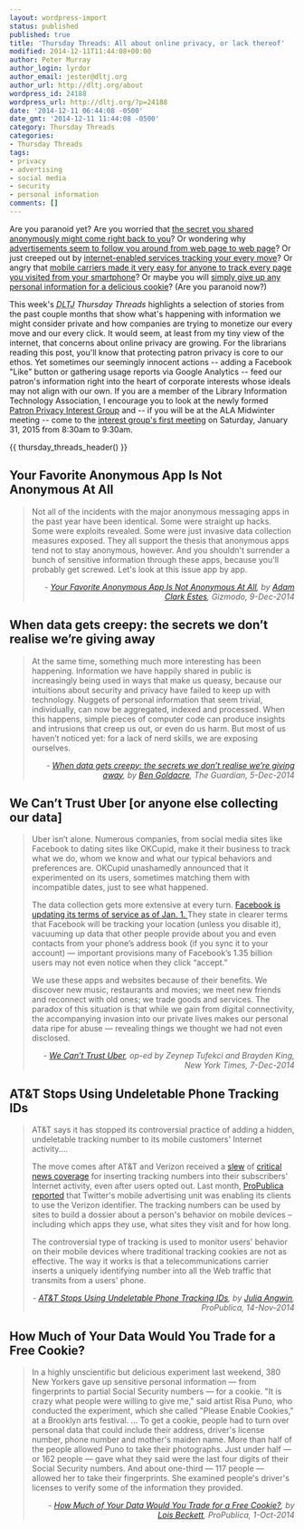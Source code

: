 ```yaml
---
layout: wordpress-import
status: published
published: true
title: 'Thursday Threads: All about online privacy, or lack thereof'
modified: 2014-12-11T11:44:08+00:00
author: Peter Murray
author_login: lyrdor
author_email: jester@dltj.org
author_url: http://dltj.org/about
wordpress_id: 24188
wordpress_url: http://dltj.org/?p=24188
date: '2014-12-11 06:44:08 -0500'
date_gmt: '2014-12-11 11:44:08 -0500'
category: Thursday Threads
categories:
- Thursday Threads
tags:
- privacy
- advertising
- social media
- security
- personal information
comments: []
---
```


<p>Are you paranoid yet?  Are you worried that <a href="/article/thursday-threads-2014w49/#p24188-gizmodo">the secret you shared anonymously might come right back to you</a>?  Or wondering why <a href="/article/thursday-threads-2014w49/#p24188-guardian">advertisements seem to follow you around from web page to web page</a>?  Or just creeped out by <a href="/article/thursday-threads-2014w49/#p24188-nyt-oped">internet-enabled services tracking your every move</a>?  Or angry that <a href="/article/thursday-threads-2014w49/#p24188-propublica-phone">mobile carriers made it very easy for anyone to track every page you visited from your smartphone</a>?  Or maybe you will <a href="/article/thursday-threads-2014w49/#p24188-propublica-cookie">simply give up any personal information for a delicious cookie</a>?  (Are you paranoid now?)</p>
<p>This week's <i><acronym title="Disruptive Library Technology Jester">DLTJ</acronym> Thursday Threads</i> highlights a selection of stories from the past couple months that show what's happening with information we might consider private and how companies are trying to monetize our every move and our every click.  It would seem, at least from my tiny view of the internet, that concerns about online privacy are growing.  For the librarians reading this post, you'll know that protecting patron privacy is core to our ethos.  Yet sometimes our seemingly innocent actions -- adding a Facebook "Like" button or gathering usage reports via Google Analytics -- feed our patron's information right into the heart of corporate interests whose ideals may not align with our own.  If you are a member of the Library Information Technology Association, I encourage you to look at the newly formed <a href="http://www.ala.org/lita/about/igs/public/lit-Pp" title="Patron Privacy Technologies Interest Group | Library Information Technology Association (LITA)">Patron Privacy Interest Group</a> and -- if you will be at the ALA Midwinter meeting -- come to the <a href="http://alamw15.ala.org/node/26423" title="Patron Privacy Interest Group | 2015 ALA MidWinter Conference">interest group's first meeting</a> on Saturday, January 31, 2015 from 8:30am to 9:30am.</p>
{{ thursday_threads_header() }}
<h2 id="p24188-gizmodo">Your Favorite Anonymous App Is Not Anonymous At All</h2>
<blockquote><p>Not all of the incidents with the major anonymous messaging apps in the past year have been identical. Some were straight up hacks. Some were exploits revealed. Some were just invasive data collection measures exposed. They all support the thesis that anonymous apps tend not to stay anonymous, however. And you shouldn't surrender a bunch of sensitive information through these apps, because you'll probably get screwed. Let's look at this issue app by app.
<div style="text-align: right; width: 100%;"><cite>- <a href="http://gizmodo.com/your-favorite-anonymous-app-is-not-anonymous-at-all-an-1668745165" title="Your Favorite Anonymous App Is Not Anonymous At All">Your Favorite Anonymous App Is Not Anonymous At All</a>, by <a href="http://ace.kinja.com/" title="ACE">Adam Clark Estes</a>, Gizmodo, 9-Dec-2014</cite></div>
</blockquote>
<h2 id="p24188-guardian">When data gets creepy: the secrets we don&rsquo;t realise we&rsquo;re giving away</h2>
<blockquote><p>At the same time, something much more interesting has been happening. Information we have happily shared in public is increasingly being used in ways that make us queasy, because our intuitions about security and privacy have failed to keep up with technology. Nuggets of personal information that seem trivial, individually, can now be aggregated, indexed and processed. When this happens, simple pieces of computer code can produce insights and intrusions that creep us out, or even do us harm. But most of us haven&rsquo;t noticed yet: for a lack of nerd skills, we are exposing ourselves.
<div style="text-align: right; width: 100%;"><cite>- <a href="http://www.theguardian.com/technology/2014/dec/05/when-data-gets-creepy-secrets-were-giving-away" title="When data gets creepy: the secrets we don&rsquo;t realise we&rsquo;re giving away">When data gets creepy: the secrets we don&rsquo;t realise we&rsquo;re giving away</a>, by <a href="http://www.theguardian.com/profile/bengoldacre" title="Ben Goldacre | The Guardian">Ben Goldacre</a>, The Guardian, 5-Dec-2014</cite></div>
</blockquote>
<h2 id="p24188-nyt-oped">We Can&rsquo;t Trust Uber [or anyone else collecting our data]</h2>
<blockquote><p class="p-block a-ok">Uber isn&rsquo;t alone. Numerous companies, from social media sites like Facebook to dating sites like OKCupid, make it their business to track what we do, whom we know and what our typical behaviors and preferences are. OKCupid unashamedly announced that it experimented on its users, sometimes matching them with incompatible dates, just to see what happened.</p>
<p class="p-block a-ok">The data collection gets more extensive at every turn. <a href="http://www.vice.com/read/i-asked-a-lawyer-how-facebooks-new-terms-will-affect-my-online-life-183" title="I Asked a Privacy Lawyer What Facebook's New Terms and Conditions Will Mean for You  | VICE | United States">Facebook is updating its terms of service as of Jan. 1. </a>They state in clearer terms that Facebook will be tracking your location (unless you disable it), vacuuming up data that other people provide about you and even contacts from your phone&rsquo;s address book (if you sync it to your account) &mdash; important provisions many of Facebook&rsquo;s 1.35 billion users may not even notice when they click &ldquo;accept.&rdquo;</p>
<p class="p-block a-ok">We use these apps and websites because of their benefits. We discover new music, restaurants and movies; we meet new friends and reconnect with old ones; we trade goods and services. The paradox of this situation is that while we gain from digital connectivity, the accompanying invasion into our private lives makes our personal data ripe for abuse &mdash; revealing things we thought we had not even disclosed.</p>
<div style="text-align: right; width: 100%;"><cite>- <a href="http://mobile.nytimes.com/2014/12/08/opinion/we-cant-trust-uber.html?_r=1&amp;referrer=" title="http://mobile.nytimes.com/2014/12/08/opinion/we-cant-trust-uber.html?_r=1&amp;referrer=">We Can&rsquo;t Trust Uber</a>, op-ed by Zeynep Tufekci and Brayden King, New York Times, 7-Dec-2014</cite></div>
</blockquote>
<h2 id="p24188-propublica-phone">AT&amp;T Stops Using Undeletable Phone Tracking IDs</h2>
<blockquote><p>AT&amp;T says it has stopped its controversial practice of adding a hidden, undeletable tracking number to its mobile customers' Internet activity....</p>
<p>The move comes after AT&amp;T and Verizon received a <a href="http://arstechnica.com/security/2014/10/verizon-wireless-injects-identifiers-link-its-users-to-web-requests/" title="Verizon Wireless injects identifiers that link its users to Web requests | Ars Technica">slew</a> of <a href="http://www.forbes.com/sites/kashmirhill/2014/10/29/the-privacy-lowdown-on-verizon-and-atts-permacookies/" title="The Privacy Lowdown On Smartphone 'Permacookies' That Make You Trackable On The Web - Forbes">critical</a> <a href="http://www.wired.com/2014/10/verizons-perma-cookie/" title="Verizon&amp;#039;s &amp;#039;Perma-Cookie&amp;#039; Is a Privacy-Killing Machine | WIRED">news coverage</a> for inserting tracking numbers into their subscribers' Internet activity, even after users opted out. Last month, <a href="http://www.propublica.org/article/somebodys-already-using-verizons-id-to-track-users" title="Twitter's Mobile Ad Shop Using Verizon's ID to Track Users - ProPublica">ProPublica reported</a> that Twitter's mobile advertising unit was enabling its clients to use the Verizon identifier. The tracking numbers can be used by sites to build a dossier about a person's behavior on mobile devices &ndash; including which apps they use, what sites they visit and for how long.</p>
<p>The controversial type of tracking is used to monitor users' behavior on their mobile devices where traditional tracking cookies are not as effective. The way it works is that a telecommunications carrier inserts a uniquely identifying number into all the Web traffic that transmits from a users' phone.</p>
<div style="text-align: right; width: 100%;"><cite>- <a href="https://www.propublica.org/article/att-stops-using-undeletable-phone-tracking-ids">AT&amp;T Stops Using Undeletable Phone Tracking IDs</a>, by <a href="http://www.propublica.org/site/author/julia_angwin/" title="301 Moved Permanently">Julia Angwin</a>, ProPublica, 14-Nov-2014</cite></div>
</blockquote>
<h2 id="p24188-propublica-cookie">How Much of Your Data Would You Trade for a Free Cookie?</h2>
<blockquote><p>In a highly unscientific but delicious experiment last weekend, 380 New Yorkers gave up sensitive personal information &mdash; from fingerprints to partial Social Security numbers &mdash; for a cookie.  "It is crazy what people were willing to give me," said artist Risa Puno, who conducted the experiment, which she called "Please Enable Cookies," at a Brooklyn arts festival. ... To get a cookie, people had to turn over personal data that could include their address, driver's license number, phone number and mother's maiden name. More than half of the people allowed Puno to take their photographs. Just under half &mdash; or 162 people &mdash; gave what they said were the last four digits of their Social Security numbers. And about one-third &mdash; 117 people &mdash; allowed her to take their fingerprints. She examined people's driver's licenses to verify some of the information they provided.
<div style="text-align: right; width: 100%;"><cite>- <a href="https://www.propublica.org/article/how-much-of-your-data-would-you-trade-for-a-free-cookie">How Much of Your Data Would You Trade for a Free Cookie?</a>, by <a href="http://www.propublica.org/site/author/lois_beckett/" title="301 Moved Permanently">Lois Beckett</a>, ProPublica, 1-Oct-2014</cite></div>
</blockquote>

